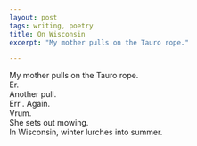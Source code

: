 ```yaml
---
layout: post
tags: writing, poetry
title: On Wisconsin
excerpt: "My mother pulls on the Tauro rope."

---
```


My mother pulls on the Tauro rope.  
Er.  
Another pull.  
Err  .
Again.  
Vrum.  
She sets out mowing.  
In Wisconsin, winter lurches into summer.